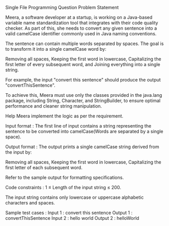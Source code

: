 Single File Programming Question
Problem Statement



Meera, a software developer at a startup, is working on a Java-based variable name standardization tool that integrates with their code quality checker. As part of this, she needs to convert any given sentence into a valid camelCase identifier commonly used in Java naming conventions.



The sentence can contain multiple words separated by spaces. The goal is to transform it into a single camelCase word by:

Removing all spaces,
Keeping the first word in lowercase,
Capitalizing the first letter of every subsequent word, and
Joining everything into a single string.


For example, the input "convert this sentence" should produce the output "convertThisSentence".



To achieve this, Meera must use only the classes provided in the java.lang package, including String, Character, and StringBuilder, to ensure optimal performance and cleaner string manipulation.



Help Meera implement the logic as per the requirement.

Input format :
The first line of input contains a string representing the sentence to be converted into camelCase(Words are separated by a single space).

Output format :
The output prints a single camelCase string derived from the input by:

Removing all spaces,
Keeping the first word in lowercase,
Capitalizing the first letter of each subsequent word.


Refer to the sample output for formatting specifications.

Code constraints :
1 ≤ Length of the input string ≤ 200.

The input string contains only lowercase or uppercase alphabetic characters and spaces.

Sample test cases :
Input 1 :
convert this sentence
Output 1 :
convertThisSentence
Input 2 :
hello world
Output 2 :
helloWorld